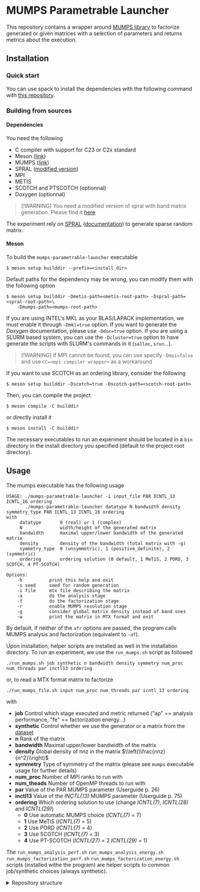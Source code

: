 # MUMPS Parametrable Launcher

This repository contains a wrapper around [MUMPS library](https://mumps-solver.org) to factorize generated
or given matrices with a selection of parameters and returns metrics about the execution.

## Installation

### Quick start

You can use spack to install the dependencies with the following command with [this repository](<>).

### Building from sources

#### Dependencies

You need the following

- C compiler with support for C23 or C2x standard
- Meson ([link](https://mesonbuild.com/SimpleStart.html#installing-meson))
- MUMPS ([link](https://mumps-solver.org/index.php?page=dwnld))
- SPRAL ([modified version](https://github.com/corentinbeaulieu/spral-band-matrix-generator))
- MPI
- METIS
- SCOTCH and PTSCOTCH (optionnal)
- Doxygen (optionnal)

> \[!WARNING\]
> You need a modified version of spral with band matrix generation.
> Please find it [here](https://github.com/corentinbeaulieu/spral-band-matrix-generator)

The experiment rely on [SPRAL](https://github.com/ralna/spral) ([documentation](https://www.numerical.rl.ac.uk/spral/doc/latest/C/))
to generate sparse random matrix.

#### Meson

To build the `mumps-parametrable-launcher` executable

```
$ meson setup builddir --prefix=<install_dir>
```

Default paths for the dependency may be wrong, you can modify them with the following option

```
$ meson setup builddir -Dmetis-path=<metis-root-path> -Dspral-path=<spral-root-path>\
    -Dmumps-path=<mumps-root-path>
```

If you are using INTEL's MKL as your BLAS/LAPACK implementation, we must enable it through `-Dmkl=true` option.
If you want to generate the *Doxygen* documentation, please use `-Ddoc=true` option.
If you are using a SLURM based system, you can use the `-Dcluster=true` option to have generate the scripts with
SLURM's commands in it (`salloc`, `srun`...).

> \[!WARNING\]
> If MPI cannot be found, you can use specify `-Dmpi=false` and use `CC=<mpi compiler wrapper>` as a workaround

If you want to use SCOTCH as an ordering library, consider the following

```
$ meson setup builddir -Dscotch=true -Dscotch-path=<scotch-root-path>
```

Then, you can compile the project

```
$ meson compile -C builddir
```

or directly install it

```
$ meson install -C builddir
```

The necessary executables to run an experiment should be located in a `bin` directory in the install directory you specified
(default to the project root directory).

## Usage

The mumps executable has the following usage

```
USAGE: ./mumps-parametrable-launcher -i input_file PAR ICNTL_13 ICNTL_16 ordering
       ./mumps-parametrable-launcher datatype N bandwidth density symmetry_type PAR ICNTL_13 ICNTL_16 ordering
with
     datatype       0 (real) or 1 (complex)
     N              width/height of the generated matrix
     bandwidth      maximal upper/lower bandwidth of the generated matrix
     density        density of the bandwidth (total matrix with -g)
     symmetry_type  0 (unsymmetric), 1 (positive_definite), 2 (symmetric)
     ordering       ordering solution (0 default, 1 MeTiS, 2 PORD, 3 SCOTCH, 4 PT-SCOTCH)

Options:
    -h	        print this help and exit
    -s seed 	seed for random generation
    -i file     mtx file describing the matrix
    -a          do the analysis stage
    -f          do the factorization stage
    -r          enable MUMPS resolution stage
    -g          consider global matrix density instead of band ones
    -w          print the matrix in MTX format and exit
```

By default, if neither of the `afr` options are passed, the program calls MUMPS analysis and factorization
(equivalent to `-af`).

Upon installation, helper scripts are installed as well in the installation directory. To run an experiment, we use the `run_mumps.sh` script as followed

```
./run_mumps.sh job synthetic n bandwidth density symmetry num_proc num_threads par inctl13 ordering
```

or, to read a MTX format matrix to factorize

```
./run_mumps_file.sh input num_proc num_threads par icntl_13 ordering
```

with

- **job** Control which stage executed and metric returned ("ap" == analysis performance, "fe" == factorization energy...)
- **synthetic** Control whether we use the generator or a matrix from the [dataset](#Dataset)
- **n** Rank of the matrix
- **bandwidth** Maximal upper/lower bandwidth of the matrix
- **density** Global density of nnz in the matrix $\\left(\\frac{nnz}{n^2}\\right)$
- **symmetry** Type of symmetry of the matrix (please see `mumps` executable usage for further details)
- **num_proc** Number of MPI ranks to run with
- **num_theads** Number of OpenMP threads to run with
- **par** Value of the PAR MUMPS parameter (Userguide p. 26)
- **inctl13** Value of the _INCTL(13)_ MUMPS parameter (Userguide p. 75)
- **ordering** Which ordering solution to use (change _ICNTL(7)_, _ICNTL(28)_ and _ICNTL(29)_)
  - **0** Use automatic MUMPS choice (_ICNTL(7)_ = 7)
  - **1** Use MeTiS (_ICNTL(7)_ = 5)
  - **2** Use PORD  (_ICNTL(7)_ = 4)
  - **3** Use SCOTCH (_ICNTL(7)_ = 3)
  - **4** Use PT-SCOTCH (_ICNTL(27)_ = 2 _ICNTL(29)_ = 1)

The `run_mumps_analysis_perf.sh` `run_mumps_analysis_energy.sh` `run_mumps_factorization_perf.sh` `run_mumps_factorization_energy.sh`
scripts (installed withe the program) are helper scripts to common job/synthetic choices (always synthetic).

<details>
<summary> Repository structure </summary>

In this folder, we have the following files/directories

- `config.json`: the configuration file for the ML-KAPS experiment.
- `src/`: directory with the sources of a program calling MUMPS resolution on it.
- `include/`: directory with the include files needed to compile the project.
- `scripts/`: directory with the template launching scripts modified during the building of the project.
- `doc/`: directory with the generated documentation of this project (please see below for generation).
- `meson.build`: meson configuration to build and install the project

</details>
